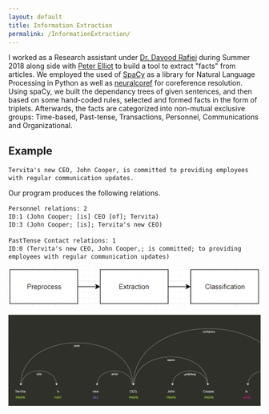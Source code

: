```yaml
---
layout: default
title: Information Extraction
permalink: /InformationExtraction/
---
```


I worked as a Research assistant under [Dr. Davood Rafiei](https://webdocs.cs.ualberta.ca/~drafiei/) during Summer 2018 along side with [Peter Elliot](https://gitlab.com/petelliott) to build a tool to extract "facts" from articles. We employed the used of [SpaCy](https://spacy.io/) as a library for Natural Language Processing in Python as well as [neuralcoref](https://github.com/huggingface/neuralcoref) for coreference resolution. Using spaCy, we built the dependancy trees of given sentences, and then based on some hand-coded rules, selected and formed facts in the form of triplets. Afterwards, the facts are categorized into non-mutual exclusive groups: Time-based, Past-tense, Transactions, Personnel, Communications and Organizational.

## Example
```
Tervita's new CEO, John Cooper, is committed to providing employees with regular communication updates.
```

Our program produces the following relations.

```
Personnel relations: 2
ID:1 (John Cooper; [is] CEO [of]; Tervita)
ID:3 (John Cooper; [is]; Tervita's new CEO)

PastTense Contact relations: 1
ID:0 (Tervita's new CEO, John Cooper,; is committed; to providing employees with regular communication updates)
```

![Flowchart](/assets/IEflowchart.png)

![spaCy Visualizer](/assets/Visualizer.png)
